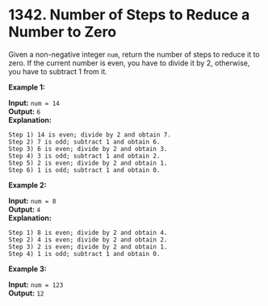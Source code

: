 # 1342. Number of Steps to Reduce a Number to Zero

Given a non-negative integer ```num```, return the number of steps to reduce it to zero. If the current number is even, you have to divide it by 2, otherwise, you have to subtract 1 from it.

**Example 1:**

**Input:** ```num = 14```
<br />**Output:** ```6```
<br />**Explanation:**

```
Step 1) 14 is even; divide by 2 and obtain 7. 
Step 2) 7 is odd; subtract 1 and obtain 6.
Step 3) 6 is even; divide by 2 and obtain 3. 
Step 4) 3 is odd; subtract 1 and obtain 2. 
Step 5) 2 is even; divide by 2 and obtain 1. 
Step 6) 1 is odd; subtract 1 and obtain 0.
```

**Example 2:**

**Input:** ```num = 8```
<br />**Output:** ```4```
<br />**Explanation:**

```
Step 1) 8 is even; divide by 2 and obtain 4. 
Step 2) 4 is even; divide by 2 and obtain 2. 
Step 3) 2 is even; divide by 2 and obtain 1. 
Step 4) 1 is odd; subtract 1 and obtain 0.
```

**Example 3:**

**Input:** ```num = 123```
<br />**Output:** ```12```
